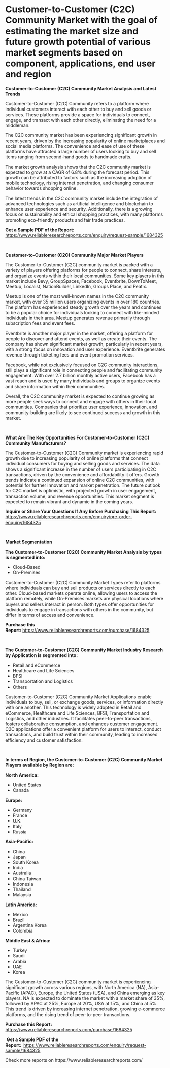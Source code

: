 <p><h1>Customer-to-Customer (C2C) Community Market with the goal of estimating the market size and future growth potential of various market segments based on component, applications, end user and region</h1></p><p><strong>Customer-to-Customer (C2C) Community Market Analysis and Latest Trends</strong></p>
<p><p>Customer-to-Customer (C2C) Community refers to a platform where individual customers interact with each other to buy and sell goods or services. These platforms provide a space for individuals to connect, engage, and transact with each other directly, eliminating the need for a middleman.</p><p>The C2C community market has been experiencing significant growth in recent years, driven by the increasing popularity of online marketplaces and social media platforms. The convenience and ease of use of these platforms have attracted a large number of users looking to buy and sell items ranging from second-hand goods to handmade crafts.</p><p>The market growth analysis shows that the C2C community market is expected to grow at a CAGR of 6.8% during the forecast period. This growth can be attributed to factors such as the increasing adoption of mobile technology, rising internet penetration, and changing consumer behavior towards shopping online.</p><p>The latest trends in the C2C community market include the integration of advanced technologies such as artificial intelligence and blockchain to enhance user experience and security. Additionally, there is a growing focus on sustainability and ethical shopping practices, with many platforms promoting eco-friendly products and fair trade practices.</p></p>
<p><strong>Get a Sample PDF of the Report:&nbsp;</strong> <a href="https://www.reliableresearchreports.com/enquiry/request-sample/1684325">https://www.reliableresearchreports.com/enquiry/request-sample/1684325</a></p>
<p>&nbsp;</p>
<p><strong>Customer-to-Customer (C2C) Community Major Market Players</strong></p>
<p><p>The Customer-to-Customer (C2C) community market is packed with a variety of players offering platforms for people to connect, share interests, and organize events within their local communities. Some key players in this market include Bevy, GroupSpaces, Facebook, Eventbrite, DownToMeet, Meetup, Localist, NationBuilder, LinkedIn, Groups Place, and Peatix.</p><p>Meetup is one of the most well-known names in the C2C community market, with over 35 million users organizing events in over 180 countries. The platform has experienced steady growth over the years and continues to be a popular choice for individuals looking to connect with like-minded individuals in their area. Meetup generates revenue primarily through subscription fees and event fees.</p><p>Eventbrite is another major player in the market, offering a platform for people to discover and attend events, as well as create their events. The company has shown significant market growth, particularly in recent years, with a strong focus on innovation and user experience. Eventbrite generates revenue through ticketing fees and event promotion services.</p><p>Facebook, while not exclusively focused on C2C community interactions, still plays a significant role in connecting people and facilitating community engagement. With over 2.7 billion monthly active users, Facebook has a vast reach and is used by many individuals and groups to organize events and share information within their communities.</p><p>Overall, the C2C community market is expected to continue growing as more people seek ways to connect and engage with others in their local communities. Companies that prioritize user experience, innovation, and community-building are likely to see continued success and growth in this market.</p></p>
<p>&nbsp;</p>
<p><strong>What Are The Key Opportunities For Customer-to-Customer (C2C) Community Manufacturers?</strong></p>
<p><p>The Customer-to-Customer (C2C) Community market is experiencing rapid growth due to increasing popularity of online platforms that connect individual consumers for buying and selling goods and services. The data shows a significant increase in the number of users participating in C2C transactions, driven by the convenience and affordability it offers. Growth trends indicate a continued expansion of online C2C communities, with potential for further innovation and market penetration. The future outlook for C2C market is optimistic, with projected growth in user engagement, transaction volume, and revenue opportunities. This market segment is expected to remain vibrant and dynamic in the coming years.</p></p>
<p><strong>Inquire or Share Your Questions If Any Before Purchasing This Report:</strong> <a href="https://www.reliableresearchreports.com/enquiry/pre-order-enquiry/1684325">https://www.reliableresearchreports.com/enquiry/pre-order-enquiry/1684325</a></p>
<p>&nbsp;</p>
<p><strong>Market Segmentation</strong></p>
<p><strong>The Customer-to-Customer (C2C) Community Market Analysis by types is segmented into:</strong></p>
<p><ul><li>Cloud-Based</li><li>On-Premises</li></ul></p>
<p><p>Customer-to-Customer (C2C) Community Market Types refer to platforms where individuals can buy and sell products or services directly to each other. Cloud-based markets operate online, allowing users to access the platform remotely, while On-Premises markets are physical locations where buyers and sellers interact in person. Both types offer opportunities for individuals to engage in transactions with others in the community, but differ in terms of access and convenience.</p></p>
<p><strong>Purchase this Report:&nbsp;</strong><a href="https://www.reliableresearchreports.com/purchase/1684325">https://www.reliableresearchreports.com/purchase/1684325</a></p>
<p>&nbsp;</p>
<p><strong>The Customer-to-Customer (C2C) Community Market Industry Research by Application is segmented into:</strong></p>
<p><ul><li>Retail and eCommerce</li><li>Healthcare and Life Sciences</li><li>BFSI</li><li>Transportation and Logistics</li><li>Others</li></ul></p>
<p><p>Customer-to-Customer (C2C) Community Market Applications enable individuals to buy, sell, or exchange goods, services, or information directly with one another. This technology is widely adopted in Retail and eCommerce, Healthcare and Life Sciences, BFSI, Transportation and Logistics, and other industries. It facilitates peer-to-peer transactions, fosters collaborative consumption, and enhances customer engagement. C2C applications offer a convenient platform for users to interact, conduct transactions, and build trust within their community, leading to increased efficiency and customer satisfaction.</p></p>
<p>&nbsp;</p>
<p><strong>In terms of Region, the Customer-to-Customer (C2C) Community Market Players available by Region are:</strong></p>
<p>
    <p> <strong> North America: </strong>
        <ul>
            <li>United States</li>
            <li>Canada</li>
        </ul>
        </p> 
    <p> <strong> Europe: </strong>
        <ul>
            <li>Germany</li>
            <li>France</li>
            <li>U.K.</li>
            <li>Italy</li>
            <li>Russia</li>
        </ul>
        </p> 
    <p> <strong> Asia-Pacific: </strong>
        <ul>
            <li>China</li>
            <li>Japan</li>
            <li>South Korea</li>
            <li>India</li>
            <li>Australia</li>
            <li>China Taiwan</li>
            <li>Indonesia</li>
            <li>Thailand</li>
            <li>Malaysia</li>
        </ul>
        </p> 
    <p> <strong> Latin America: </strong>
        <ul>
            <li>Mexico</li>
            <li>Brazil</li>
            <li>Argentina Korea</li>
            <li>Colombia</li>
        </ul>
        </p> 
    <p> <strong> Middle East & Africa: </strong>
        <ul>
            <li>Turkey</li>
            <li>Saudi</li>
            <li>Arabia</li>
            <li>UAE</li>
            <li>Korea</li>
        </ul>
    </p>
    </p>
<p><p>The Customer-to-Customer (C2C) community market is experiencing significant growth across various regions, with North America (NA), Asia-Pacific (APAC), Europe, the United States (USA), and China emerging as key players. NA is expected to dominate the market with a market share of 35%, followed by APAC at 25%, Europe at 20%, USA at 15%, and China at 5%. This trend is driven by increasing internet penetration, growing e-commerce platforms, and the rising trend of peer-to-peer transactions.</p></p>
<p><strong>Purchase this Report: </strong><a href="https://www.reliableresearchreports.com/purchase/1684325">https://www.reliableresearchreports.com/purchase/1684325</a></p>
<p>&nbsp;<strong>Get a Sample PDF of the Report:&nbsp;&nbsp;</strong><a href="https://www.reliableresearchreports.com/enquiry/request-sample/1684325">https://www.reliableresearchreports.com/enquiry/request-sample/1684325</a></p>
<p><strong></strong></p>
<p>Check more reports on https://www.reliableresearchreports.com/</p>